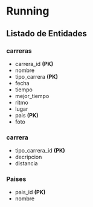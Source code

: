 # Running

## Listado de Entidades

### carreras

- carrera_id **(PK)**
- nombre
- tipo_carrera **(PK)**
- fecha
- tiempo
- mejor_tiempo
- ritmo 
- lugar
- pais **(PK)**
- foto

###  carrera

- tipo_carrera_id **(PK)**
- decripcion
- distancia

### Paises
- pais_id **(PK)**
- nombre
